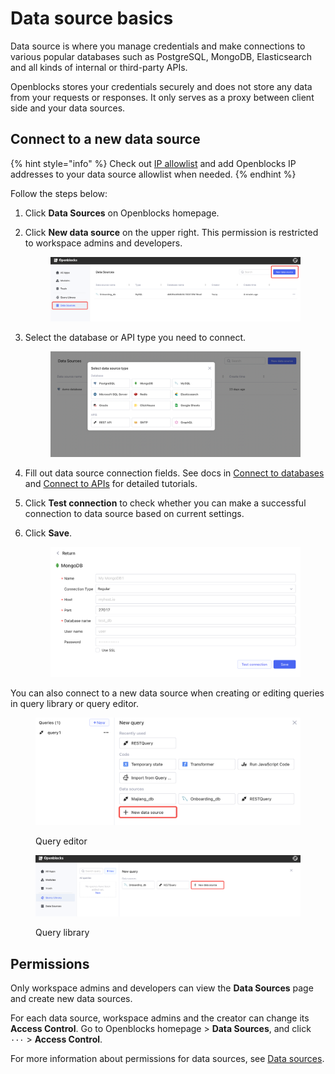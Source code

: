 # Data source basics

Data source is where you manage credentials and make connections to various popular databases such as PostgreSQL, MongoDB, Elasticsearch and all kinds of internal or third-party APIs.&#x20;

Openblocks stores your credentials securely and does not store any data from your requests or responses. It only serves as a proxy between client side and your data sources.

## Connect to a new data source

{% hint style="info" %}
Check out [IP allowlist](configure-ip-allowlists.md) and add Openblocks IP addresses to your data source allowlist when needed.
{% endhint %}

Follow the steps below:

1. Click **Data Sources** on Openblocks homepage.
2.  Click **New data source** on the upper right. This permission is restricted to workspace admins and developers.

    <figure><img src="../.gitbook/assets/image (31) (1).png" alt=""><figcaption></figcaption></figure>
3.  Select the database or API type you need to connect.&#x20;

    <figure><img src="../.gitbook/assets/data source basics-2.png" alt=""><figcaption></figcaption></figure>
4. Fill out data source connection fields. See docs in [Connect to databases](broken-reference) and [Connect to APIs](connect-to-databases/) for detailed tutorials.
5. Click **Test connection** to check whether you can make a successful connection to data source based on current settings.
6.  Click **Save**.

    <figure><img src="../.gitbook/assets/image (28).png" alt=""><figcaption></figcaption></figure>

You can also connect to a new data source when creating or editing queries in query library or query editor.

<figure><img src="../.gitbook/assets/image (37).png" alt=""><figcaption><p>Query editor</p></figcaption></figure>

<figure><img src="../.gitbook/assets/image (16).png" alt=""><figcaption><p>Query library</p></figcaption></figure>

## Permissions

Only workspace admins and developers can view the **Data Sources** page and create new data sources.

For each data source, workspace admins and the creator can change its **Access Control**. Go to Openblocks homepage > **Data Sources**, and click `···` > **Access Control**.

For more information about permissions for data sources, see [Data sources](../workspace-management/permissions-for-resources.md#data-sources).
